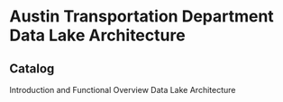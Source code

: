 # Austin Transportation Department Data Lake Architecture

## Catalog

Introduction and Functional Overview
Data Lake Architecture
